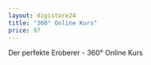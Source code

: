 ```yaml
---
layout: digistore24
title: "360° Online Kurs"
price: 97
---
```

<p>Der perfekte Eroberer - 360&#xB0; Online Kurs</p>